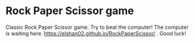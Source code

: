 # Rock Paper Scissor game
Classic Rock Paper Scissor game. Try to beat the computer! 
The computer is waiting here. https://elshan02.github.io/RockPaperScissor/ . 
Good luck!
